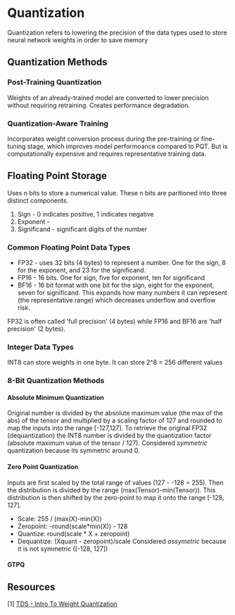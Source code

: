 # Quantization

Quantization refers to lowering the precision of the data types used to store neural network weights in order to save memory

## Quantization Methods

### Post-Training Quantization
Weights of an already-trained model are converted to lower precision without requiring retraining. Creates performance degradation. 

### Quantization-Aware Training
Incorporates weight conversion process during the pre-training or fine-tuning stage, which improves model performoance compared to PQT. But is computationally expensive and requires representative training data. 

## Floating Point Storage
Uses n bits to store a numerical value. These n bits are paritioned into three distinct components. 
1. Sign - 0 indicates positive, 1 indicates negative
2. Exponent - 
3. Significand - significant digits of the number

### Common Floating Point Data Types
* FP32 - uses 32 bits (4 bytes) to represent a number. One for the sign, 8 for the exponent, and 23 for the significand. 
* FP16 - 16 bits. One for sign, five for exponent, ten for significand
* BF16 - 16 bit format with one bit for the sign, eight for the exponent, seven for significand. This expands how many numbers it can represent (the representative range) which decreases underflow and overflow risk.

FP32 is often called 'full precision' (4 bytes) while FP16 and BF16 are 'half precision' (2 bytes).

### Integer Data Types
INT8 can store weights in one byte. It can store 2^8 = 256 different values

### 8-Bit Quantization Methods

#### Absolute Minimum Quantization
Original number is divided by the absolute maximum value (the max of the abs) of the tensor and multiplied by a scaling factor of 127 and rounded to map the inputs into the range [-127,127]. To retrieve the original FP32 (dequantization) the INT8 number is divided by the quantization factor (absolute maximum value of the tensor / 127). Considered *symmetric* quantization because its symmetric around 0.


#### Zero Point Quantization
Inputs are first scaled by the total range of values (127 - -128 = 255). Then the distribution is divided by the range (max(Tensor)-min(Tensor)). This distribution is then shifted by the zero-point to map it onto the range [-128, 127]. 
* Scale: 255 / (max(X)-min(X))
* Zeropoint: -round(scale*min(X)) - 128
* Quantize: round(scale * X + zeropoint)
* Dequantize: (Xquant - zeropoint)/scale
Considered *assymetric* because it is not symmetric ([-128, 127])

#### GTPQ


## Resources
[1] [TDS - Intro To Weight Quantization](https://towardsdatascience.com/introduction-to-weight-quantization-2494701b9c0c)
